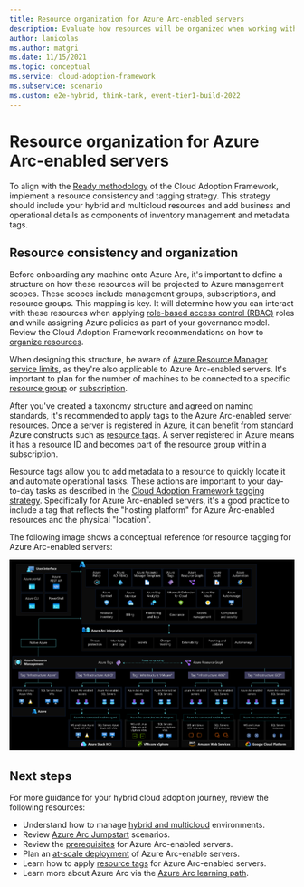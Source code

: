 ```yaml
---
title: Resource organization for Azure Arc-enabled servers
description: Evaluate how resources will be organized when working with Azure Arc-enabled servers
author: lanicolas
ms.author: matgri
ms.date: 11/15/2021
ms.topic: conceptual
ms.service: cloud-adoption-framework
ms.subservice: scenario
ms.custom: e2e-hybrid, think-tank, event-tier1-build-2022
---
```


# Resource organization for Azure Arc-enabled servers

To align with the [Ready methodology](../../../ready/index.md) of the Cloud Adoption Framework, implement a resource consistency and tagging strategy. This strategy should include your hybrid and multicloud resources and add business and operational details as components of inventory management and metadata tags.

## Resource consistency and organization

Before onboarding any machine onto Azure Arc, it's important to define a structure on how these resources will be projected to Azure management scopes. These scopes include management groups, subscriptions, and resource groups. This mapping is key. It will determine how you can interact with these resources when applying [role-based access control (RBAC)](/azure/active-directory/roles/best-practices) roles and while assigning Azure policies as part of your governance model. Review the Cloud Adoption Framework recommendations on how to [organize resources](../../../ready/azure-setup-guide/organize-resources.md?tabs=AzureManagementGroupsAndHierarchy).

When designing this structure, be aware of [Azure Resource Manager service limits](/azure/azure-arc/servers/agent-overview#azure-subscription-and-service-limits), as they're also applicable to Azure Arc-enabled servers. It's important to plan for the number of machines to be connected to a specific [resource group](/azure/azure-resource-manager/management/azure-subscription-service-limits#resource-group-limits) or [subscription](/azure/azure-resource-manager/management/azure-subscription-service-limits#subscription-limits).

After you've created a taxonomy structure and agreed on naming standards, it's recommended to apply tags to the Azure Arc-enabled server resources. Once a server is registered in Azure, it can benefit from standard Azure constructs such as [resource tags](../../../manage/hybrid/server/best-practices/arc-inventory-tagging.md). A server registered in Azure means it has a resource ID and becomes part of the resource group within a subscription.

Resource tags allow you to add metadata to a resource to quickly locate it and automate operational tasks. These actions are important to your day-to-day tasks as described in the [Cloud Adoption Framework tagging strategy](../../../ready/azure-best-practices/naming-and-tagging.md). Specifically for Azure Arc-enabled servers, it's a good practice to include a tag that reflects the "hosting platform" for Azure Arc-enabled resources and the physical "location".

The following image shows a conceptual reference for resource tagging for Azure Arc-enabled servers:

[![A diagram depicting resource tagging for Azure Arc-enabled servers.](./media/arc-enabled-servers-resource-tagging.png)](./media/arc-enabled-servers-resource-tagging.png#lightbox)

## Next steps

For more guidance for your hybrid cloud adoption journey, review the following resources:

- Understand how to manage [hybrid and multicloud](../manage.md) environments.
- Review [Azure Arc Jumpstart](https://azurearcjumpstart.io/azure_arc_jumpstart/azure_arc_servers/day2/) scenarios.
- Review the [prerequisites](/azure/azure-arc/servers/agent-overview#prerequisites) for Azure Arc-enabled servers.
- Plan an [at-scale deployment](/azure/azure-arc/servers/plan-at-scale-deployment) of Azure Arc-enable servers.
- Learn how to apply [resource tags](../../../manage/hybrid/server/best-practices/arc-inventory-tagging.md) for Azure Arc-enabled servers.
- Learn more about Azure Arc via the [Azure Arc learning path](/training/paths/manage-hybrid-infrastructure-with-azure-arc/).
